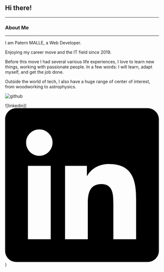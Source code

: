 <h2>Hi there!</h2>  
<hr>
<h3>About Me</h3>
<hr>

I am Patern MALLE, a Web Developer. 

Enjoying my career move and the IT field since 2019.

Before this move I had several various life experiences, I love to learn new things, working with passionate people. 
In a few words: I will learn, adapt myself, and get the job done.

Outside the world of tech, I also have a huge range of center of interest, from woodworking to astrophysics. 


![github](https://img.shields.io/badge/GitHub-000000?style=for-the-badge&logo=GitHub&logoColor=white)

![linkedin](<svg role="img" viewBox="0 0 24 24" xmlns="http://www.w3.org/2000/svg"><title>LinkedIn</title><path d="M20.447 20.452h-3.554v-5.569c0-1.328-.027-3.037-1.852-3.037-1.853 0-2.136 1.445-2.136 2.939v5.667H9.351V9h3.414v1.561h.046c.477-.9 1.637-1.85 3.37-1.85 3.601 0 4.267 2.37 4.267 5.455v6.286zM5.337 7.433c-1.144 0-2.063-.926-2.063-2.065 0-1.138.92-2.063 2.063-2.063 1.14 0 2.064.925 2.064 2.063 0 1.139-.925 2.065-2.064 2.065zm1.782 13.019H3.555V9h3.564v11.452zM22.225 0H1.771C.792 0 0 .774 0 1.729v20.542C0 23.227.792 24 1.771 24h20.451C23.2 24 24 23.227 24 22.271V1.729C24 .774 23.2 0 22.222 0h.003z"/></svg>)


